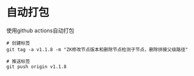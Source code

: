 # 自动打包

使用github actions自动打包

```shell
# 创建标签
git tag -a v1.1.8 -m "ZK修改节点版本和删除节点检测子节点，删除拼接父级路径"

# 推送标签
git push origin v1.1.8
```
